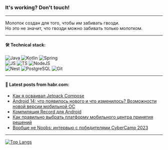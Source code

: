 ### It's working? Don't touch!

---
Молоток создан для того, чтобы им забивать гвозди. <br>
Но это не значит, что гвозди можно забивать только молотком.

---

#### 🛠️ Technical stack:

![Java](https://img.shields.io/badge/Java-informational?logo=Oracle&style=flat&logoColor=white&color=FF4500)
![Kotlin](https://img.shields.io/badge/Kotlin-informational?logo=Kotlin&style=flat&logoColor=white&color=774D97)
![Spring](https://img.shields.io/badge/SpringBoot-informational?logo=SpringBoot&style=flat&logoColor=white&color=6DB33F) <br>
![JS](https://img.shields.io/badge/JS-informational?logo=javaScript&style=flat&logoColor=black&color=F7Df1E)
![TS](https://img.shields.io/badge/TypeScript-informational?logo=typeScript&style=flat&logoColor=black&color=0667A8)
![NodeJS](https://img.shields.io/badge/NodeJS-informational?logo=node.js&style=flat&logoColor=white&color=70A760) <br>
![Nest](https://img.shields.io/badge/NestJS-informational?logo=NestJS&style=flat&logoColor=white&color=E0234E)
![PostgreSQL](https://img.shields.io/badge/PostgreSQL-informational?logo=PostgreSQL&style=flat&logoColor=white&color=DAA520)
![Git](https://img.shields.io/badge/Git-informational?logo=git&style=flat&logoColor=white&color=778899)

___

#### 💬 Latest posts from habr.com:

<!-- BLOG-POST-LIST:START -->
- [Как я осваивал Jetpack Compose](https://habr.com/ru/articles/766814/?utm_source=habrahabr&utm_medium=rss&utm_campaign=766814)
- [Android 14: что появилось нового и что изменилось? Возможности новой версии мобильной ОС](https://habr.com/ru/companies/ru_mts/articles/766792/?utm_source=habrahabr&utm_medium=rss&utm_campaign=766792)
- [Компиляция Record для Android](https://habr.com/ru/articles/766800/?utm_source=habrahabr&utm_medium=rss&utm_campaign=766800)
- [Как правильно выбрать платформу мобильного центра принятия решений](https://habr.com/ru/articles/766794/?utm_source=habrahabr&utm_medium=rss&utm_campaign=766794)
- [Вообще не Noobs: интервью с победителями CyberCamp 2023](https://habr.com/ru/companies/jetinfosystems/articles/766786/?utm_source=habrahabr&utm_medium=rss&utm_campaign=766786)
<!-- BLOG-POST-LIST:END -->

---
[![Top Langs](https://github-readme-stats-git-master-advtsetting-gmailcom.vercel.app/api/top-langs/?username=zloylis&langs_count=10&hide_title=false&title_color=e6edf3&size_weight=0.5&count_weight=0.5&layout=compact&hide_border=true&theme=dracula)](https://github.com/zloylis)

<!-- ![GitHub stats](https://github-readme-stats-git-master-advtsetting-gmailcom.vercel.app/api?username=zloylis&show_icons=true&hide_border=true&theme=dracula&hide_title=true&include_all_commits=true&count_private=true&hide=contribs&hide_rank=true) -->
